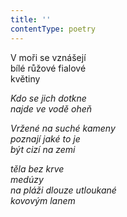 ```yaml
---
title: ''
contentType: poetry
---
```


<section>

V moři se vznášejí  
bílé růžové fialové  
květiny

_Kdo se jich dotkne  
najde ve vodě oheň_

</section>

<section>

_Vržené na suché kameny  
poznají jaké to je  
být cizí na zemi_

</section>

<section>

_těla bez krve  
medúzy  
na pláži dlouze utloukané  
kovovým lanem_

</section>
